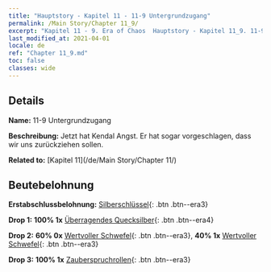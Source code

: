 ```yaml
---
title: "Hauptstory - Kapitel 11 - 11-9 Untergrundzugang"
permalink: /Main Story/Chapter 11_9/
excerpt: "Kapitel 11 - 9. Era of Chaos  Hauptstory - Kapitel 11_9. 11-9 Untergrundzugang"
last_modified_at: 2021-04-01
locale: de
ref: "Chapter 11_9.md"
toc: false
classes: wide
---
```


## Details

 **Name:** 11-9 Untergrundzugang

 **Beschreibung:** Jetzt hat Kendal Angst. Er hat sogar vorgeschlagen, dass wir uns zurückziehen sollen.

 **Related to:** [Kapitel 11](/de/Main Story/Chapter 11/)

## Beutebelohnung

 **Erstabschlussbelohnung:** [Silberschlüssel](/de/Items/con_693/){: .btn .btn--era3}

 **Drop 1:** **100% 1x** [Überragendes Quecksilber](/de/Items/mat_35/){: .btn .btn--era4}

 **Drop 2:** **60% 0x** [Wertvoller Schwefel](/de/Items/mat_29/){: .btn .btn--era3}, **40% 1x** [Wertvoller Schwefel](/de/Items/mat_29/){: .btn .btn--era3}

 **Drop 3:** **100% 1x** [Zauberspruchrollen](/de/Items/con_694/){: .btn .btn--era3}

